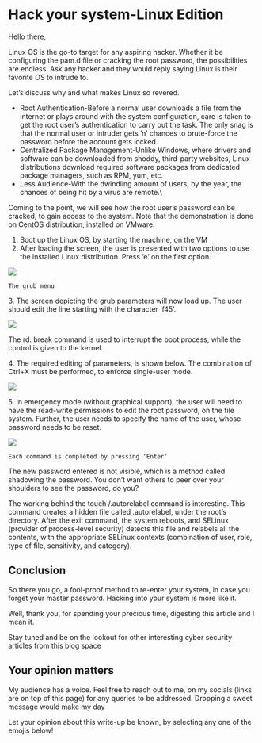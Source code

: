 # Hack your system-Linux Edition

Hello there,

Linux OS is the go-to target for any aspiring hacker. Whether it be configuring the pam.d file or cracking the root password, the possibilities are endless. Ask any hacker and they would reply saying Linux is their favorite OS to intrude to.

Let’s discuss why and what makes Linux so revered.

* Root Authentication-Before a normal user downloads a file from the internet or plays around with the system configuration, care is taken to get the root user’s authentication to carry out the task. The only snag is that the normal user or intruder gets ’n’ chances to brute-force the password before the account gets locked.
* Centralized Package Management-Unlike Windows, where drivers and software can be downloaded from shoddy, third-party websites, Linux distributions download required software packages from dedicated package managers, such as RPM, yum, etc.
* Less Audience-With the dwindling amount of users, by the year, the chances of being hit by a virus are remote.\


Coming to the point, we will see how the root user’s password can be cracked, to gain access to the system. Note that the demonstration is done on CentOS distribution, installed on VMware.

1. Boot up the Linux OS, by starting the machine, on the VM
2. After loading the screen, the user is presented with two options to use the installed Linux distribution. Press ‘e’ on the first option.

![](https://cdn-images-1.medium.com/max/1000/1\*sqsPsCLYjDmzoC1z4PYitw.png)

`The grub menu`



3\. The screen depicting the grub parameters will now load up. The user should edit the line starting with the character ‘f45’.

![](https://cdn-images-1.medium.com/max/1000/1\*tStgAplg7r\_zpc5fGidnjQ.png)

The rd. break command is used to interrupt the boot process, while the control is given to the kernel.

4\. The required editing of parameters, is shown below. The combination of Ctrl+X must be performed, to enforce single-user mode.

![](https://cdn-images-1.medium.com/max/1000/1\*NOgfPqn-0IzzmH8ZvvFWJg.jpeg)

5\. In emergency mode (without graphical support), the user will need to have the read-write permissions to edit the root password, on the file system. Further, the user needs to specify the name of the user, whose password needs to be reset.

![](https://cdn-images-1.medium.com/max/1000/1\*kto4Ql\_3H0PSgCHv6a-tJA.png)

`Each command is completed by pressing ‘Enter’`

The new password entered is not visible, which is a method called shadowing the password. You don’t want others to peer over your shoulders to see the password, do you?

The working behind the touch /.autorelabel command is interesting. This command creates a hidden file called .autorelabel, under the root’s directory. After the exit command, the system reboots, and SELinux (provider of process-level security) detects this file and relabels all the contents, with the appropriate SELinux contexts (combination of user, role, type of file, sensitivity, and category).

## Conclusion

So there you go, a fool-proof method to re-enter your system, in case you forget your master password. Hacking into your system is more like it.

Well, thank you, for spending your precious time, digesting this article and I mean it.

Stay tuned and be on the lookout for other interesting cyber security articles from this blog space

## Your opinion matters

My audience has a voice. Feel free to reach out to me, on my socials (links are on top of this page) for any queries to be addressed. Dropping a sweet message would make my day

Let your opinion about this write-up be known, by selecting any one of the emojis below!

